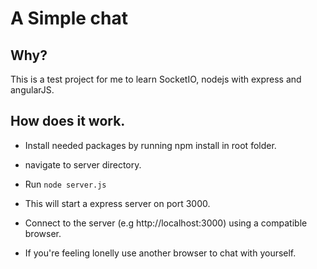 # A Simple chat

## Why?

This is a test project for me to learn SocketIO, nodejs with express and angularJS.

## How does it work.

- Install needed packages by running npm install in root folder.
- navigate to server directory.
- Run `node server.js`

- This will start a express server on port 3000.

- Connect to the server (e.g http://localhost:3000) using a compatible browser.
- If you're feeling lonelly use another browser to chat with yourself.
